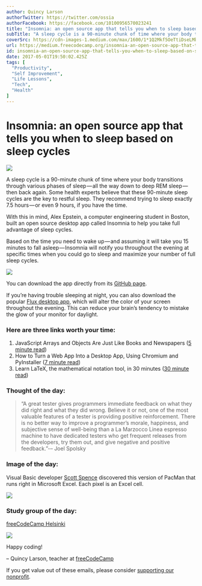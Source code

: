```yaml
---
author: Quincy Larson
authorTwitter: https://twitter.com/ossia
authorFacebook: https://facebook.com/10100956570023241
title: "Insomnia: an open source app that tells you when to sleep based on sleep cycles"
subTitle: "A sleep cycle is a 90-minute chunk of time where your body transitions through various phases of sleep — all the way down to deep REM sle..."
coverSrc: https://cdn-images-1.medium.com/max/1600/1*1Q2Mkf5OeTtiDseLMbC5nA.jpeg
url: https://medium.freecodecamp.org/insomnia-an-open-source-app-that-tells-you-when-to-sleep-based-on-sleep-cycles-9d9d545219d9
id: insomnia-an-open-source-app-that-tells-you-when-to-sleep-based-on-sleep-cycles-9d9d545219d9
date: 2017-05-01T19:50:02.425Z
tags: [
  "Productivity",
  "Self Improvement",
  "Life Lessons",
  "Tech",
  "Health"
]
---
```

# Insomnia: an open source app that tells you when to sleep based on sleep cycles



![](https://cdn-images-1.medium.com/max/1600/1*1Q2Mkf5OeTtiDseLMbC5nA.jpeg)



A sleep cycle is a 90-minute chunk of time where your body transitions through various phases of sleep — all the way down to deep REM sleep — then back again. Some health experts believe that these 90-minute sleep cycles are the key to restful sleep. They recommend trying to sleep exactly 7.5 hours — or even 9 hours, if you have the time.

With this in mind, Alex Epstein, a computer engineering student in Boston, built an open source desktop app called Insomnia to help you take full advantage of sleep cycles.

Based on the time you need to wake up — and assuming it will take you 15 minutes to fall asleep — Insomnia will notify you throughout the evening at specific times when you could go to sleep and maximize your number of full sleep cycles.



![](https://cdn-images-1.medium.com/max/1600/1*LJB51V_fumqlr1E5wP_sSQ.png)



You can download the app directly from its [GitHub page](https://fcc.im/2qqzVN5).

If you’re having trouble sleeping at night, you can also download the popular [Flux desktop app](https://fcc.im/2qqAHcX), which will alter the color of your screen throughout the evening. This can reduce your brain’s tendency to mistake the glow of your monitor for daylight.

### Here are three links worth your time:

1.  JavaScript Arrays and Objects Are Just Like Books and Newspapers ([5 minute read](https://fcc.im/2oQGWcX))
2.  How to Turn a Web App Into a Desktop App, Using Chromium and PyInstaller ([7 minute read](https://fcc.im/2oZ0JBT))
3.  Learn LaTeX, the mathematical notation tool, in 30 minutes ([30 minute read](https://fcc.im/2qlV7Xj))

### Thought of the day:

> “A great tester gives programmers immediate feedback on what they did right and what they did wrong. Believe it or not, one of the most valuable features of a tester is providing positive reinforcement. There is no better way to improve a programmer’s morale, happiness, and subjective sense of well-being than a La Marzocco Linea espresso machine to have dedicated testers who get frequent releases from the developers, try them out, and give negative and positive feedback.”-– Joel Spolsky

### Image of the day:

Visual Basic developer [Scott Spence](https://fcc.im/2oGk1Ru) discovered this version of PacMan that runs right in Microsoft Excel. Each pixel is an Excel cell.



![](https://cdn-images-1.medium.com/max/1600/1*MZCRQSHBDlKDNWTQaRDOyA.png)



### Study group of the day:

[freeCodeCamp Helsinki](http://bit.ly/2meYiud)



![](https://cdn-images-1.medium.com/max/1600/1*UbubU-9IQ86sKrNEIJaOVA.jpeg)



Happy coding!

– Quincy Larson, teacher at [freeCodeCamp](http://bit.ly/2j7Q1dN)

If you get value out of these emails, please consider [supporting our nonprofit](http://bit.ly/donate-to-fcc).








